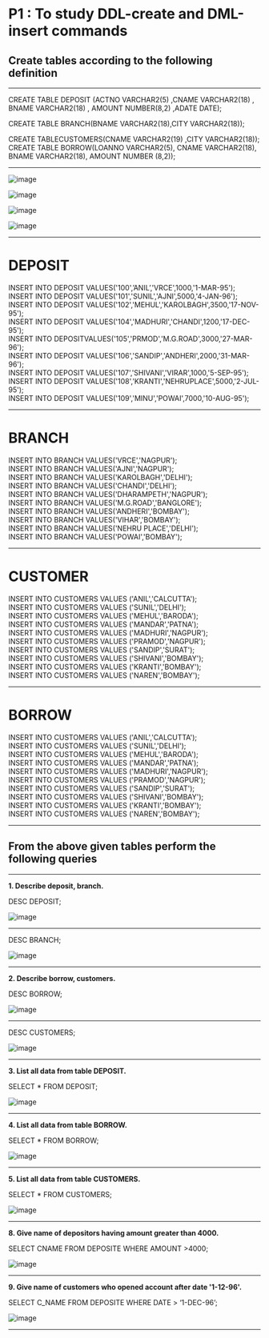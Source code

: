 # P1 : To study DDL-create and DML-insert commands

## Create tables according to the following definition

<hr>

CREATE TABLE DEPOSIT (ACTNO VARCHAR2(5) ,CNAME VARCHAR2(18) ,
BNAME VARCHAR2(18) , AMOUNT NUMBER(8,2) ,ADATE DATE);

CREATE TABLE BRANCH(BNAME VARCHAR2(18),CITY VARCHAR2(18));

CREATE TABLECUSTOMERS(CNAME VARCHAR2(19) ,CITY VARCHAR2(18));
CREATE TABLE BORROW(LOANNO VARCHAR2(5), CNAME VARCHAR2(18),
BNAME VARCHAR2(18), AMOUNT NUMBER (8,2));
<hr>

![image](https://user-images.githubusercontent.com/81670997/174234967-bd8bcd51-382c-4d59-9310-e8ef71eabc08.png)

![image](https://user-images.githubusercontent.com/81670997/174235053-55b44a04-c007-4fb1-ab82-c3399defa89e.png)

![image](https://user-images.githubusercontent.com/81670997/174235142-7e308569-26e4-495b-b878-23ae24eefaf3.png)

![image](https://user-images.githubusercontent.com/81670997/174235270-c29f4870-a5f8-4938-aa63-32f37c36fde0.png)

<hr>

# DEPOSIT

INSERT INTO DEPOSIT VALUES('100',’ANIL’,'VRCE',1000,'1-MAR-95');<br>
INSERT INTO DEPOSIT VALUES('101','SUNIL','AJNI',5000,'4-JAN-96');<br>
INSERT INTO DEPOSIT VALUES('102','MEHUL','KAROLBAGH',3500,'17-NOV-95');<br>
INSERT INTO DEPOSIT VALUES('104','MADHURI','CHANDI',1200,'17-DEC-95');<br>
INSERT INTO DEPOSITVALUES('105','PRMOD','M.G.ROAD',3000,'27-MAR-96');<br>
INSERT INTO DEPOSIT VALUES('106','SANDIP','ANDHERI',2000,'31-MAR-96');<br>
INSERT INTO DEPOSIT VALUES('107','SHIVANI','VIRAR',1000,'5-SEP-95');<br>
INSERT INTO DEPOSIT VALUES('108','KRANTI','NEHRUPLACE',5000,'2-JUL-95');<br>
INSERT INTO DEPOSIT VALUES('109','MINU','POWAI',7000,'10-AUG-95');<br>

<hr>

# BRANCH

INSERT INTO BRANCH VALUES('VRCE','NAGPUR');<br>
INSERT INTO BRANCH VALUES('AJNI','NAGPUR');<br>
INSERT INTO BRANCH VALUES('KAROLBAGH','DELHI');<br>
INSERT INTO BRANCH VALUES('CHANDI','DELHI');<br>
INSERT INTO BRANCH VALUES('DHARAMPETH','NAGPUR');<br>
INSERT INTO BRANCH VALUES('M.G.ROAD','BANGLORE');<br>
INSERT INTO BRANCH VALUES('ANDHERI','BOMBAY');<br>
INSERT INTO BRANCH VALUES('VIHAR','BOMBAY');<br>
INSERT INTO BRANCH VALUES('NEHRU PLACE','DELHI');<br>
INSERT INTO BRANCH VALUES('POWAI','BOMBAY');<br>

<hr>

# CUSTOMER

INSERT INTO CUSTOMERS VALUES ('ANIL','CALCUTTA');<br>
INSERT INTO CUSTOMERS VALUES ('SUNIL','DELHI');<br>
INSERT INTO CUSTOMERS VALUES ('MEHUL','BARODA');<br>
INSERT INTO CUSTOMERS VALUES ('MANDAR','PATNA');<br>
INSERT INTO CUSTOMERS VALUES ('MADHURI','NAGPUR');<br>
INSERT INTO CUSTOMERS VALUES ('PRAMOD','NAGPUR');<br>
INSERT INTO CUSTOMERS VALUES ('SANDIP','SURAT');<br>
INSERT INTO CUSTOMERS VALUES ('SHIVANI','BOMBAY');<br>
INSERT INTO CUSTOMERS VALUES ('KRANTI','BOMBAY');<br>
INSERT INTO CUSTOMERS VALUES ('NAREN','BOMBAY');<br>

<hr>

# BORROW

INSERT INTO CUSTOMERS VALUES ('ANIL','CALCUTTA');<br>
INSERT INTO CUSTOMERS VALUES ('SUNIL','DELHI');<br>
INSERT INTO CUSTOMERS VALUES ('MEHUL','BARODA');<br>
INSERT INTO CUSTOMERS VALUES ('MANDAR','PATNA');<br>
INSERT INTO CUSTOMERS VALUES ('MADHURI','NAGPUR');<br>
INSERT INTO CUSTOMERS VALUES ('PRAMOD','NAGPUR');<br>
INSERT INTO CUSTOMERS VALUES ('SANDIP','SURAT');<br>
INSERT INTO CUSTOMERS VALUES ('SHIVANI','BOMBAY');<br>
INSERT INTO CUSTOMERS VALUES ('KRANTI','BOMBAY');<br>
INSERT INTO CUSTOMERS VALUES ('NAREN','BOMBAY');<br>

<hr>

## From the above given tables perform the following queries

<hr>

<b>1. Describe deposit, branch.</b>

DESC DEPOSIT;

![image](https://user-images.githubusercontent.com/81670997/174236105-5b417e69-81d7-4651-a559-0971b462095e.png)

<hr>

DESC BRANCH;

![image](https://user-images.githubusercontent.com/81670997/174236220-610b897a-9b65-4fc5-98f6-3ffc2f48f6d6.png)
<hr>

<b>2. Describe borrow, customers.</b>

DESC BORROW;

![image](https://user-images.githubusercontent.com/81670997/174236610-eaa73270-4d89-4190-bcb0-d3e3b0e8ac52.png)

<hr>

DESC CUSTOMERS;

![image](https://user-images.githubusercontent.com/81670997/174236772-f4036306-c6e7-4ccc-a521-2635273116e1.png)

<hr>

<b>3. List all data from table DEPOSIT.</b>

SELECT * FROM DEPOSIT;

![image](https://user-images.githubusercontent.com/81670997/174239687-e55b55c0-0fe5-49d5-a482-1f59b5b62739.png)

<hr>

<b>4. List all data from table BORROW.</b>

SELECT * FROM BORROW;

![image](https://user-images.githubusercontent.com/81670997/174239915-ee937390-8659-4865-8e7c-b0c869c7d8d5.png)

<hr>

<b>5. List all data from table CUSTOMERS.</b>

SELECT * FROM CUSTOMERS;

![image](https://user-images.githubusercontent.com/81670997/174240126-34cd66e8-163c-4a66-9f0d-f3dd78ef2ba9.png)

<hr>

<b>8. Give name of depositors having amount greater than 4000.</b>

SELECT CNAME FROM DEPOSITE WHERE AMOUNT >4000;

![image](https://user-images.githubusercontent.com/81670997/174240759-76731687-2f49-4e91-801a-397bf3934f45.png)

<hr>

<b>9. Give name of customers who opened account after date '1-12-96'.</b>

SELECT C_NAME FROM DEPOSITE WHERE DATE > ‘1-DEC-96’;

![image](https://user-images.githubusercontent.com/81670997/174241090-5a891358-9740-400f-91c5-9f048545f837.png)

<hr>
